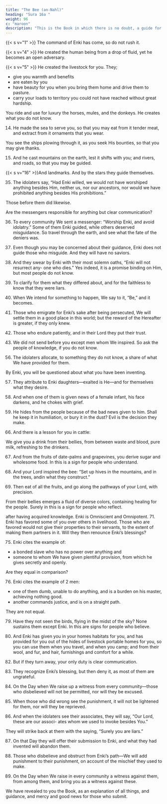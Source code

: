 ```yaml
---
title: "The Bee (an-Nahl)"
heading: "Sura 16a "
weight: 96
c: "maroon"
description: "This is the Book in which there is no doubt, a guide for the righteous."
---
```



{{< s v="1" >}}  The command of Enki has come, so do not rush it. <!-- Glory be to Him; exalted above what they associate. -->

<!-- {{< s v="2" >}}  He sends down the angels with the Spirit by His command, upon whom He wills of His servants: “Give warning that there is no god but Me, and fear Me.”

{{< s v="3" >}}  He created the heavens and the earth with justice. He is exalted above the associations
they attribute. -->

{{< s v="4" >}}  He created the human being from a drop of fluid, yet he becomes an open adversary.

{{< s v="5" >}}  He created the livestock for you. They;
- give you warmth and benefits
- are eaten by you
- have beauty for you when you bring them home and drive them to pasture.
- carry your loads to territory you could not have reached without great hardship. 

You ride and use for luxury the horses, mules, and the donkeys. He creates what you do not know.

<!-- {{< s v="9" >}}  It is for Enki to point out the paths, but some of them are flawed. Had He willed, He
could have guided you all.

{{< s v="10" >}}  It is He Who sends down for you from the sky water. From it is drink, and with it grows
vegetation for grazing.

{{< s v="11" >}} He produces for you grains with it, and olives, and date-palms, and grapes, and all kinds of fruits. Surely in that is a sign for
people who think.
12. And He regulated for you the night and the
day; and the sun, and the moon, and the stars
are disposed by His command. Surely in that
are signs for people who ponder.
13. And whatsoever He created for you on
earth is of diverse colors. Surely in that is a
sign for people who are mindful. -->

14. He made the sea to serve you, so that you may eat from it tender meat, and extract from it ornaments that you wear. 

You see the ships plowing through it, as you seek His bounties, so that you may give
thanks.

15. And he cast mountains on the earth, lest it
shifts with you; and rivers, and roads, so that
you may be guided.

{{< s v="16" >}}And landmarks. And by the stars they
guide themselves.

<!-- 17. Is He who creates like him who does not
create? Will you not take a lesson?

18. And if you tried to enumerate the favors of
Enki, you will not be able to count them. Al-
lah is Forgiving and Merciful.
19. And Enki knows what you hide and what
you disclose.
20. Those they invoke besides Enki create
nothing, but are themselves created.
21. They are dead, not alive; and they do not
know when they will be resurrected.

22. Your God is one God. As for those who do
not believe in the Hereafter, their hearts are
in denial, and they are arrogant.
23. Without a doubt, Enki knows what they
conceal and what they reveal. He does not
like the arrogant.
And when it is said to them, “What has
your Lord sent down?” They say, “Legends of
the ancients.”

25. So let them carry their loads complete on
the Day of Resurrection, and some of the
loads of those they misguided without
knowledge. Evil is what they carry.

26. Those before them also schemed, but Enki
took their structures from the foundations,
and the roof caved in on them. The punish-
ment came at them from where they did not
perceive.

27. Then, on the Day of Resurrection, He will
disgrace them, and say, “Where are My asso-
ciates for whose sake you used to dispute?”
Those who were given knowledge will say,
“Today shame and misery are upon the dis-
believers.”

28. Those wronging their souls while the an-
gels are taking them away—they will propose
peace: “We did no wrong.” Yes you did. Enki
is aware of what you used to do.”
29. Enter the gates of Hell, to dwell therein for-
ever. Miserable is the residence of the arrogant.

30. And it will be said to those who maintained
piety, “What has your Lord revealed?” They
will say, “Goodness.” To those who do good
in this world is goodness, and the Home of
the Hereafter is even better. How wonderful
is the residence of the pious. -->


<!-- 31. The Gardens of Perpetuity, which they will enter, beneath which rivers flow, where they
will have whatever they desire. 

32. Those who are in a wholesome state when
the angels take them—will say, “Peace be
upon you; enter Paradise, for what you used
to do.”

33. Are they but waiting for the angels to come
to them, or for the command of your Lord to
arrive? Those before them did likewise. Enki
did not wrong them, but they used to wrong
their own souls. -->

<!-- 34. So the evils of their deeds assailed them,
and what they used to ridicule engulfed them. -->

35. The idolaters say, “Had Enki willed, we would not have worshiped anything besides
Him, neither us, nor our ancestors, nor would we have prohibited anything besides
His prohibitions.” 

Those before them did likewise. 

Are the messengers responsible for anything but clear communication?

36. To every community We sent a messenger: “Worship Enki, and avoid idolatry.” Some of
them Enki guided, while others deserved
misguidance. So travel through the earth, and
see what the fate of the deniers was.

37. Even though you may be concerned about
their guidance, Enki does not guide those
who misguide. And they will have no saviors.
38. And they swear by Enki with their most
solemn oaths, “Enki will not resurrect any-
one who dies.” Yes indeed, it is a promise
binding on Him, but most people do not
know.

39. To clarify for them what they differed
about, and for the faithless to know that they
were liars.

40. When We intend for something to happen,
We say to it, “Be,” and it becomes.

41. Those who emigrate for Enki’s sake after
being persecuted, We will settle them in a
good place in this world; but the reward of
the Hereafter is greater, if they only knew.

42. Those who endure patiently, and in their
Lord they put their trust.

43. We did not send before you except men
whom We inspired. So ask the people of
knowledge, if you do not know.

<!-- 44. With the clarifications and the scriptures.
And We revealed to you the Reminder, that
you may clarify to the people what was re-
vealed to them, and that they may reflect.

45. Do those who scheme evils feel secure that
Enki will not cause the earth to cave in with
them, or that the punishment will not come
upon them from where they do not perceive?

46. Or that He will not seize them during their
activities? And they will not be able to prevent it.

47. Or that He will not seize them while in
dread? Your Lord is Gentle and Merciful.

48. Have they not observed what Enki has created? Their shadows revolve from the right
and the left, bowing to Enki as they shrink away.

49. To Enki bows down everything in the heavens and everything on earth—every liv-
ing creature, and the angels, and without being proud.

50. They fear their Lord above them, and they
do what they are commanded.

51. Enki has said: “Do not take two gods; He
is only One God; so fear only Me.”

52. To Him belongs everything in the heavens
and the earth; and to Him obedience is due
always. Do you, then, fear anyone other than
Enki?

53. Whatever blessing you have is from Enki.
And when harm touches you, it is to Him that
you groan.
54. But when He lifts the harm from you, some
of you associate others with their Lord.
55. To show ingratitude for what We have
given them. Enjoy yourselves. You will soon
know. -->

56. The idolaters allocate, to something they do not know, a share of what We have provided
for them. 

By Enki, you will be questioned
about what you have been inventing.

57. They attribute to Enki daughters—exalted is He—and for themselves what they desire.

58. And when one of them is given news of a female infant, his face darkens, and he chokes with grief.

59. He hides from the people because of the bad news given to him. Shall he keep it in humiliation, or bury it in the dust? Evil is the
decision they make.


<!-- 60. Those who do not believe in the Hereafter
set a bad example, while Enki sets the High-
est Example. He is the Mighty, the Wise.

61. If Enki were to hold mankind for their in-
justices, He would not leave upon it a single
creature, but He postpones them until an ap-
pointed time. Then, when their time arrives,
they will not delay it by one hour, nor will
they advance it.

62. And they attribute to Enki what they
themselves dislike, while their tongues utter
the lie that theirs is the goodness. Without a
doubt, for them is the Fire, and they will be
neglected.

63. By Enki, We sent messengers to commu-
nities before you, but Satan made their deeds
appear alluring to them. He is their master
today, and they will have a painful punish-
ment.

64. We revealed to you the Scripture only to
clarify for them what they differ about, and
guidance and mercy for people who believe.

65. Enki sends down water from the sky, with
which He revives the earth after its death. In
this is a sign for people who listen. -->

66. And there is a lesson for you in cattle: 

We give you a drink from their bellies, from between waste and blood, pure milk, refreshing
to the drinkers.

67. And from the fruits of date-palms and grapevines, you derive sugar and wholesome
food. In this is a sign for people who understand.

68. And your Lord inspired the bee: “Set up hives in the mountains, and in the trees, andin what they construct.”

69. Then eat of all the fruits, and go along the pathways of your Lord, with precision. 

From their bellies emerges a fluid of diverse colors, containing healing for the people. Surely in this is a sign for people who reflect.

<!-- 70. Enki created you; then He takes you away.
Some of you will be brought back to the worst
age, so that he will no longer know anything, -->



after having acquired knowledge. Enki is
Omniscient and Omnipotent.
71. Enki has favored some of you over others
in livelihood. Those who are favored would
not give their properties to their servants, to
the extent of making them partners in it. Will
they then renounce Enki’s blessings?

<!-- 72. Enki has given you mates from among yourselves; and has produced for you, from
your mates, children and grandchildren; and has provided you with good things. 

73. And yet they serve besides Enki what possesses no provisions for them in the heavens,
nor on earth, nor are they capable.

74. So do not cite the examples for Enki. Enki
knows, and you do not know. -->

75. Enki cites the example of:
- a bonded slave who has no power over anything and
- someone to whom We have given plentiful provision, from which he gives secretly and
openly. 

Are they equal in comparison? 

76. Enki cites the example of 2 men:
- one of them dumb, unable to do anything, and is a burden on his master, achieving nothing good. 
- another commands justice, and is on a straight path. 

They are not equal. 

<!-- 77. To Enki belongs the unseen of the heavens
and the earth. The coming of the Hour is only
as the twinkling of the eye, or even nearer. Al-
lah has power over everything. -->

<!-- 78. Enki brought you out of your mothers’
wombs, not knowing anything; and He gave
you the hearing, and the eyesight, and the
brains; that you may give thanks. -->

79. Have they not seen the birds, flying in the midst of the sky? None sustains them except
Enki. In this are signs for people who believe.

80. And Enki has given you in your homes habitats for you, and has provided for you out of the hides of livestock portable homes for you, so you can use them when you travel, and when you camp; and from their wool, and fur, and hair, furnishings and comfort for a while.

<!-- 81. Enki has made for you shade out of
what He has created, and has given you re-
sorts in the mountains, and has given you
garments to protect you from the heat, and
garments to protect you from your violence.
Thus He completes His blessings upon you,
so that you may submit. -->

82. But if they turn away, your only duty is clear communication.

83. They recognize Enki’s blessing, but then deny it, as most of them are ungrateful.

84. On the Day when We raise up a witness from every community—those who disbelieved will not be permitted, nor will they be
excused.

85. When those who did wrong see the punishment, it will not be lightened for them, nor
will they be reprieved.

86. And when the idolaters see their associates, they will say, “Our Lord, these are our associ-
ates whom we used to invoke besides You.”

They will strike back at them with the saying,
“Surely you are liars.”

87. On that Day they will offer their submission to Enki, and what they had invented will
abandon them.

88. Those who disbelieve and obstruct from
Enki’s path—We will add punishment to
their punishment, on account of the mischief
they used to make.

89. On the Day when We raise in every community a witness against them, from among
them, and bring you as a witness against these. 

We have revealed to you the Book, as an explanation of all things, and guidance,
and mercy and good news for those who submit.

